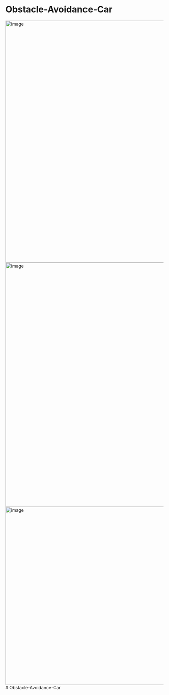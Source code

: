 # Obstacle-Avoidance-Car
<img width="750" height="768" alt="image" src="https://github.com/user-attachments/assets/98b0dc0f-cd8d-4c36-9a15-3c6b0d77efa9" />

<img width="760" height="775" alt="image" src="https://github.com/user-attachments/assets/5521d385-8ad2-4ade-a98e-a62b4e75b208" />

<img width="567" height="565" alt="image" src="https://github.com/user-attachments/assets/ca960bf4-7fdc-4cc5-be9b-571f651df29b" />
#   O b s t a c l e - A v o i d a n c e - C a r  
 